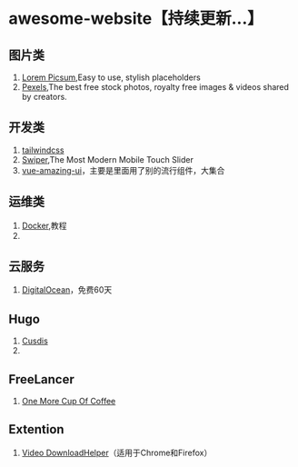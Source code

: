 # awesome-website【持续更新...】

## 图片类
1. [Lorem Picsum](https://picsum.photos/),Easy to use, stylish placeholders
2. [Pexels](https://www.pexels.com/),The best free stock photos, royalty free images & videos shared by creators.

## 开发类
1. [tailwindcss](https://www.tailwindcss.cn/)
2. [Swiper](https://swiperjs.com/),The Most Modern Mobile Touch Slider
3. [vue-amazing-ui](https://themusecatcher.github.io/vue-amazing-ui/guide/features.html)，主要是里面用了别的流行组件，大集合

## 运维类
1. [Docker](https://yeasy.gitbook.io/docker_practice),教程
2. 
## 云服务
1. [DigitalOcean](https://www.digitalocean.com/)，免费60天

## Hugo
1. [Cusdis](https://cusdis.com/)
2. 
## FreeLancer
1. [One More Cup Of Coffee](https://onemorecupof-coffee.com/)

## Extention
1. [Video DownloadHelper](https://www.downloadhelper.net)（适用于Chrome和Firefox）
